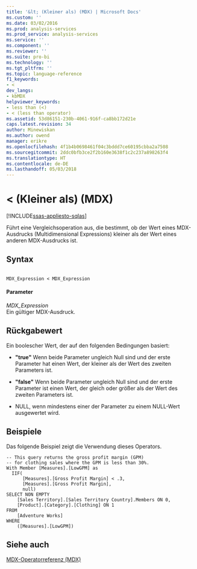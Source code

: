 ```yaml
---
title: '&lt; (Kleiner als) (MDX) | Microsoft Docs'
ms.custom: ''
ms.date: 03/02/2016
ms.prod: analysis-services
ms.prod_service: analysis-services
ms.service: ''
ms.component: ''
ms.reviewer: ''
ms.suite: pro-bi
ms.technology: ''
ms.tgt_pltfrm: ''
ms.topic: language-reference
f1_keywords:
- <
dev_langs:
- kbMDX
helpviewer_keywords:
- less than (<)
- < (less than operator)
ms.assetid: 53d86151-230b-4061-916f-ca8bb172d21e
caps.latest.revision: 34
author: Minewiskan
ms.author: owend
manager: erikre
ms.openlocfilehash: 4f1b4b0698461f04c3bddd7ce60195cbba2a7508
ms.sourcegitcommit: 2ddc0bfb3ce2f2b160e3638f1c2c237a898263f4
ms.translationtype: HT
ms.contentlocale: de-DE
ms.lasthandoff: 05/03/2018
---
```

# <a name="lt-less-than-mdx"></a>&lt; (Kleiner als) (MDX)
[!INCLUDE[ssas-appliesto-sqlas](../includes/ssas-appliesto-sqlas.md)]

  Führt eine Vergleichsoperation aus, die bestimmt, ob der Wert eines MDX-Ausdrucks (Multidimensional Expressions) kleiner als der Wert eines anderen MDX-Ausdrucks ist.  
  
## <a name="syntax"></a>Syntax  
  
```  
  
MDX_Expression < MDX_Expression  
```  
  
#### <a name="parameters"></a>Parameter  
 *MDX_Expression*  
 Ein gültiger MDX-Ausdruck.  
  
## <a name="return-value"></a>Rückgabewert  
 Ein boolescher Wert, der auf den folgenden Bedingungen basiert:  
  
-   **"true"** Wenn beide Parameter ungleich Null sind und der erste Parameter hat einen Wert, der kleiner als der Wert des zweiten Parameters ist.  
  
-   **"false"** Wenn beide Parameter ungleich Null sind und der erste Parameter ist einen Wert, der gleich oder größer als der Wert des zweiten Parameters ist.  
  
-   NULL, wenn mindestens einer der Parameter zu einem NULL-Wert ausgewertet wird.  
  
## <a name="examples"></a>Beispiele  
 Das folgende Beispiel zeigt die Verwendung dieses Operators.  
  
```  
-- This query returns the gross profit margin (GPM)  
-- for clothing sales where the GPM is less than 30%.  
With Member [Measures].[LowGPM] as  
  IIF(  
      [Measures].[Gross Profit Margin] < .3,  
      [Measures].[Gross Profit Margin],  
      null)  
SELECT NON EMPTY  
    [Sales Territory].[Sales Territory Country].Members ON 0,  
    [Product].[Category].[Clothing] ON 1  
FROM  
    [Adventure Works]  
WHERE  
    ([Measures].[LowGPM])  
```  
  
## <a name="see-also"></a>Siehe auch  
 [MDX-Operatorreferenz &#40;MDX&#41;](../mdx/mdx-operator-reference-mdx.md)  
  
  
